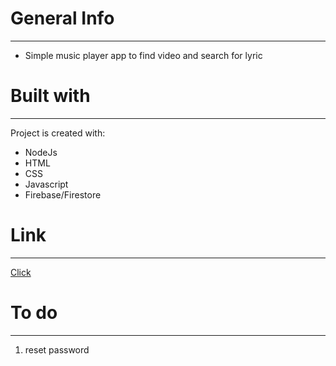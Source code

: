 # General Info

---

- Simple music player app to find video and search for lyric

# Built with

---
Project is created with:

- NodeJs
- HTML
- CSS
- Javascript
- Firebase/Firestore
  

# Link

---
[Click](https://music-playar.surge.sh/)






# To do
---
1. reset password